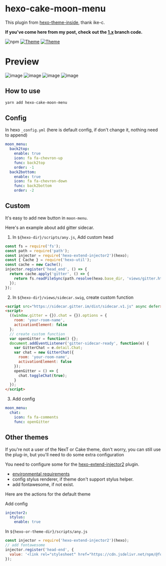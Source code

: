 # hexo-cake-moon-menu

This plugin from [hexo-theme-inside](https://github.com/ike-c/hexo-theme-inside), thank ike-c.

**If you've come here from my post, check out the [1.x](https://github.com/jiangtj-lab/hexo-cake-moon-menu/tree/1.x) branch code.**

![npm](https://img.shields.io/npm/v/hexo-cake-moon-menu.svg)
[![Theme](https://img.shields.io/badge/Theme-NexT(Pisces&Gemini):7.8.0-blue.svg)](https://theme-next.org)
[![Theme](https://img.shields.io/badge/Theme-Cake:2.0.0-blue.svg)](https://github.com/jiangtj/hexo-theme-cake)

# Preview
![image](https://user-images.githubusercontent.com/15902347/61098652-41f0ee80-a492-11e9-9c75-bb8fad0aa058.png)
![image](https://user-images.githubusercontent.com/15902347/61098668-51703780-a492-11e9-984c-a17c1509a4c6.png)
![image](https://user-images.githubusercontent.com/15902347/61098577-1110b980-a492-11e9-930e-cd0c677f7714.png)
![image](https://user-images.githubusercontent.com/15902347/61098595-1ff76c00-a492-11e9-8c66-0a702b390961.png)

## How to use

```bash
yarn add hexo-cake-moon-menu
```

## Config

In hexo `_config.yml` (here is default config, if don't change it, nothing need to append)

```yml
moon_menu:
  back2top:
    enable: true
    icon: fa fa-chevron-up
    func: back2top
    order: -1
  back2bottom:
    enable: true
    icon: fa fa-chevron-down
    func: back2bottom
    order: -2
```

## Custom

It's easy to add new button in `moon-menu`.

Here's an example about add gitter sidecar.

1.  In `${hexo-dir}/scripts/any.js`, Add custom head
```js
const fs = require('fs');
const path = require('path');
const injector = require('hexo-extend-injector2')(hexo);
const { Cache } = require('hexo-util');
const cache = new Cache();
injector.register('head_end', () => {
  return cache.apply('gitter', () => {
    return fs.readFileSync(path.resolve(hexo.base_dir, 'views/gitter.html'), 'utf8');
  });
});
```

2. In `${hexo-dir}/views/sidecar.swig`, create custom function
```html
<script src="https://sidecar.gitter.im/dist/sidecar.v1.js" async defer></script>
<script>
  ((window.gitter = {}).chat = {}).options = {
    room: 'your-room-name',
    activationElement: false
  };
  // create custom function
  var openGitter = function() {};
  document.addEventListener('gitter-sidecar-ready', function(e) {
    var GitterChat = e.detail.Chat;
    var chat = new GitterChat({
      room: 'your-room-name',
      activationElement: false
    });
    openGitter = () => {
      chat.toggleChat(true);
    }
  });
</script>
```

3. Add config
```yml
moon_menu:
  chat:
    icon: fa fa-comments
    func: openGitter
```

## Other themes

If you're not a user of the NexT or Cake theme, don't worry, you can still use the plug-in, but you'll need to do some extra configuration

You need to configure some for the [hexo-extend-injector2](https://github.com/jiangtj/hexo-extend-injector2) plugin.

- [environmental requirements](https://github.com/jiangtj/hexo-extend-injector2/issues/5)
- config stylus renderer, if theme don't support stylus helper.
- add fontawesome, if not exist.

Here are the actions for the default theme

Add config
```yml
injector2:
  stylus:
    enable: true
```

In `${hexo-or-theme-dir}/scripts/any.js`
```js
const injector = require('hexo-extend-injector2')(hexo);
// add fontawesome
injector.register('head-end', {
  value: '<link rel="stylesheet" href="https://cdn.jsdelivr.net/npm/@fortawesome/fontawesome-free@5.11.2/css/all.min.css" crossorigin="anonymous">'
});
```
